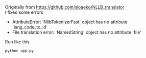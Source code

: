 Originally from https://github.com/sioaeko/NLLB_translator
<br>
I fixed some errors 
- AttributeError: 'NllbTokenizerFast' object has no attribute 'lang_code_to_id'
- File translation error: 'NamedString' object has no attribute 'file'

Run like this
```
python app.py
```
